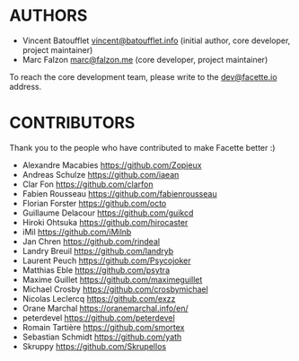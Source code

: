 AUTHORS
=======

* Vincent Batoufflet <vincent@batoufflet.info> (initial author, core developer, project maintainer)
* Marc Falzon <marc@falzon.me> (core developer, project maintainer)

To reach the core development team, please write to the <dev@facette.io> address.

CONTRIBUTORS
============

Thank you to the people who have contributed to make Facette better :)

* Alexandre Macabies <https://github.com/Zopieux>
* Andreas Schulze <https://github.com/iaean>
* Clar Fon <https://github.com/clarfon>
* Fabien Rousseau <https://github.com/fabienrousseau>
* Florian Forster <https://github.com/octo>
* Guillaume Delacour <https://github.com/guikcd>
* Hiroki Ohtsuka <https://github.com/hirocaster>
* iMil <https://github.com/iMilnb>
* Jan Chren <https://github.com/rindeal>
* Landry Breuil <https://github.com/landryb>
* Laurent Peuch <https://github.com/Psycojoker>
* Matthias Eble <https://github.com/psytra>
* Maxime Guillet <https://github.com/maximeguillet>
* Michael Crosby <https://github.com/crosbymichael>
* Nicolas Leclercq <https://github.com/exzz>
* Orane Marchal <https://oranemarchal.info/en/>
* peterdevel <https://github.com/peterdevel>
* Romain Tartière <https://github.com/smortex>
* Sebastian Schmidt <https://github.com/yath>
* Skruppy <https://github.com/Skrupellos>
